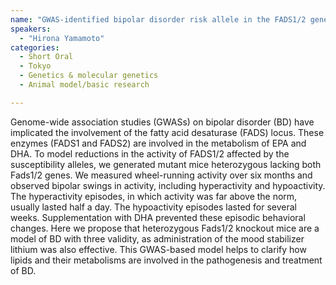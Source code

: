 ```yaml
---
name: "GWAS-identified bipolar disorder risk allele in the FADS1/2 gene region links mood episodes and unsaturated fatty acid metabolism in mutant mice"
speakers:
  - "Hirona Yamamoto"
categories:
  - Short Oral
  - Tokyo
  - Genetics & molecular genetics
  - Animal model/basic research

---
```


Genome-wide association studies (GWASs) on bipolar disorder (BD) have implicated the involvement of the fatty acid desaturase (FADS) locus. These enzymes (FADS1 and FADS2) are involved in the metabolism of EPA and DHA. To model reductions in the activity of FADS1/2 affected by the susceptibility alleles, we generated mutant mice heterozygous lacking both Fads1/2 genes. We measured wheel-running activity over six months and observed bipolar swings in activity, including hyperactivity and hypoactivity. The hyperactivity episodes, in which activity was far above the norm, usually lasted half a day. The hypoactivity episodes lasted for several weeks. Supplementation with DHA prevented these episodic behavioral changes. Here we propose that heterozygous Fads1/2 knockout mice are a model of BD with three validity, as administration of the mood stabilizer lithium was also effective. This GWAS-based model helps to clarify how lipids and their metabolisms are involved in the pathogenesis and treatment of BD.
